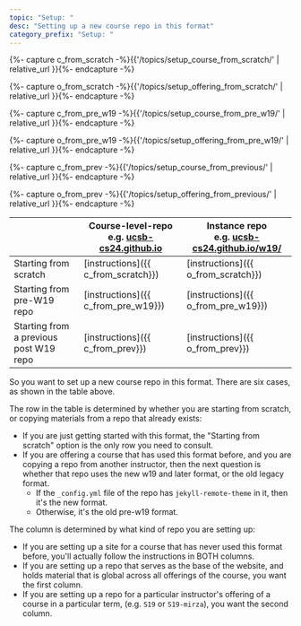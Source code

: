 ```yaml
---
topic: "Setup: "
desc: "Setting up a new course repo in this format"
category_prefix: "Setup: "
---
```




{%- capture c_from_scratch -%}{{'/topics/setup_course_from_scratch/' | relative_url }}{%- endcapture -%}

{%- capture o_from_scratch -%}{{'/topics/setup_offering_from_scratch/' | relative_url }}{%- endcapture -%}

{%- capture c_from_pre_w19 -%}{{'/topics/setup_course_from_pre_w19/' | relative_url }}{%- endcapture -%}

{%- capture o_from_pre_w19 -%}{{'/topics/setup_offering_from_pre_w19/' | relative_url }}{%- endcapture -%}

{%- capture c_from_prev -%}{{'/topics/setup_course_from_previous/' | relative_url }}{%- endcapture -%}

{%- capture o_from_prev -%}{{'/topics/setup_offering_from_previous/' | relative_url }}{%- endcapture -%}

|    | Course-level-repo <br> e.g. [ucsb-cs24.github.io](https://ucsb-cs24.github.io) | Instance repo <br> e.g. [ucsb-cs24.github.io/w19/](https://ucsb-cs24.github.io/w19/) |
|---|---|---|
| Starting from scratch   | [instructions]({{ c_from_scratch}})  | [instructions]({{ o_from_scratch}}) | 
| Starting from pre-W19 repo  | [instructions]({{ c_from_pre_w19}}) | [instructions]({{ o_from_pre_w19}})  | 
| Starting from a previous post W19 repo  | [instructions]({{ c_from_prev}})  | [instructions]({{ o_from_prev}})  | 

So you want to set up a new course repo in this format.  There are six cases, as shown in the table above.

The row in the table is determined by whether you are starting from scratch, or copying materials from a repo that already exists:

*  If you are just getting started with this format, the "Starting from scratch" option is the only row you need to consult.
*  If you are offering a course that has used this format before, and you are copying a repo from another instructor, 
   then the next question is whether that repo uses the new w19 and later format, or the old legacy format.
   * If the `_config.yml` file of the repo has `jekyll-remote-theme` in it, then it's the new format.
   * Otherwise, it's the old pre-w19 format.

The column is determined by what kind of repo you are setting up:

*  If you are setting up a site for a course that has never 
   used this format before, you'll actually follow the instructions in BOTH columns.
*  If you are setting up a repo that serves as the base of the website, 
   and holds material that is global across all offerings of the course,  you want the first column.
*  If you are setting up a repo for a particular instructor's offering 
   of a course in a particular term, (e.g. `S19` or `S19-mirza`), you want the second column.


